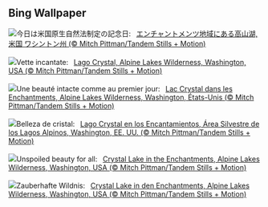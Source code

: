 ## Bing Wallpaper
![](https://www.bing.com/th?id=OHR.AlpineLakes_JA-JP6421290140_UHD.jpg&w=1000)今日は米国原生自然法制定の記念日:&nbsp;&ensp;[エンチャントメンツ地域にある高山湖,米国 ワシントン州 (© Mitch Pittman/Tandem Stills + Motion)](https://www.bing.com/th?id=OHR.AlpineLakes_JA-JP6421290140_UHD.jpg)
<br><br/>
![](https://www.bing.com/th?id=OHR.AlpineLakes_IT-IT6756138209_UHD.jpg&w=1000)Vette incantate:&nbsp;&ensp;[Lago Crystal, Alpine Lakes Wilderness, Washington, USA (© Mitch Pittman/Tandem Stills + Motion)](https://www.bing.com/th?id=OHR.AlpineLakes_IT-IT6756138209_UHD.jpg)
<br><br/>
![](https://www.bing.com/th?id=OHR.AlpineLakes_FR-FR5224136914_UHD.jpg&w=1000)Une beauté intacte comme au premier jour:&nbsp;&ensp;[Lac Crystal dans les Enchantments, Alpine Lakes Wilderness, Washington, États-Unis (© Mitch Pittman/Tandem Stills + Motion)](https://www.bing.com/th?id=OHR.AlpineLakes_FR-FR5224136914_UHD.jpg)
<br><br/>
![](https://www.bing.com/th?id=OHR.AlpineLakes_ES-ES4680324060_UHD.jpg&w=1000)Belleza de cristal:&nbsp;&ensp;[Lago Crystal en los Encantamientos, Área Silvestre de los Lagos Alpinos, Washington, EE. UU. (© Mitch Pittman/Tandem Stills + Motion)](https://www.bing.com/th?id=OHR.AlpineLakes_ES-ES4680324060_UHD.jpg)
<br><br/>
![](https://www.bing.com/th?id=OHR.AlpineLakes_EN-GB6796431877_UHD.jpg&w=1000)Unspoiled beauty for all:&nbsp;&ensp;[Crystal Lake in the Enchantments, Alpine Lakes Wilderness, Washington, USA (© Mitch Pittman/Tandem Stills + Motion)](https://www.bing.com/th?id=OHR.AlpineLakes_EN-GB6796431877_UHD.jpg)
<br><br/>
![](https://www.bing.com/th?id=OHR.AlpineLakes_DE-DE0921479512_UHD.jpg&w=1000)Zauberhafte Wildnis:&nbsp;&ensp;[Crystal Lake in den Enchantments, Alpine Lakes Wilderness, Washington, USA (© Mitch Pittman/Tandem Stills + Motion)](https://www.bing.com/th?id=OHR.AlpineLakes_DE-DE0921479512_UHD.jpg)
<br><br/>
